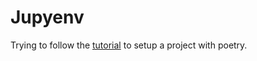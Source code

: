 # Jupyenv

Trying to follow the [tutorial](https://jupyenv.io/documentation/how-to/) to setup a project with poetry.

